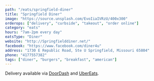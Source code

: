 ```yaml
---
path: "/eats/springfield-diner"
title: "Springfield Diner"
image: "https://source.unsplash.com/EvoIiaIVRzU/400x300"
orderops: ["delivery", "curbside", "takeout", "order online"]
category: "eats"
hours: "7am-2pm every day"
eatsType: "Diner"
website: "http://Springfielddiner.net/"
facebook: "https://www.facebook.com/diner4u"
address: "1730 E Republic Road, Ste U Springfield, Missouri 65804"
phone: "4177557382"
tags: ["diner", "burgers", "breakfast", "american"]
---
```


Delivery available via [DoorDash](https://www.doordash.com/store/springfield-diner-springfield-403765/594513/) and [UberEats](https://www.ubereats.com/en-US/springfield-mo/food-delivery/springfield-diner/cd7Xj7tTS1mMLGWpEnV-Mw/).
